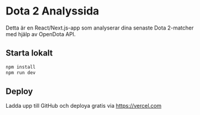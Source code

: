 # Dota 2 Analyssida

Detta är en React/Next.js-app som analyserar dina senaste Dota 2-matcher med hjälp av OpenDota API.

## Starta lokalt

```bash
npm install
npm run dev
```

## Deploy

Ladda upp till GitHub och deploya gratis via https://vercel.com
